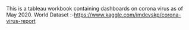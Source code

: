 This is a tableau workbook containing dashboards on corona virus as of May 2020.
World Dataset :-https://www.kaggle.com/imdevskp/corona-virus-report
